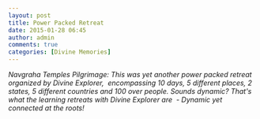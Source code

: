 ```yaml
---
layout: post
title: Power Packed Retreat
date: 2015-01-28 06:45
author: admin
comments: true
categories: [Divine Memories]
---
```

<p><i>Navgraha Temples Pilgrimage: This was yet another power packed retreat organized by Divine Explorer,  encompassing 10 days, 5 different places, 2 states, 5 different countries and 100 over people. Sounds dynamic? That's what the learning retreats with Divine Explorer are  - Dynamic yet connected at the roots!</i></p>
